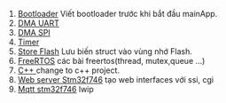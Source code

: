 1. [Bootloader](/BootLoade) Viết bootloader trước khi bắt đầu mainApp.
2. [DMA UART](/DMA_UART)
3. [DMA SPI](/DMA_SPI)
4. [Timer](/Timer)
5. [Store Flash](/StoreFlash) Lưu biến struct vào vùng nhớ Flash.
6. [FreeRTOS](/FreeRTOS) các bài freertos(thread, mutex,queue ...)
7. [C++ ]() change to c++ project.
8. [Web server Stm32f746](https://github.com/annhan/STMxx/tree/master/STM32F746/Webserver) tạo web interfaces với ssi, cgi
9. [Mqtt stm32f746](https://github.com/annhan/STMxx/tree/master/STM32F746/Webserver) lwip 

